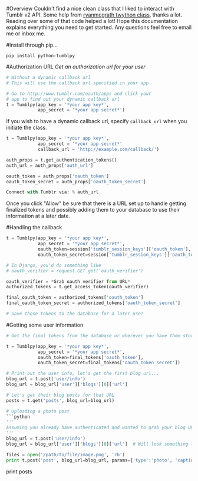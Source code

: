 #Overview
Couldn't find a nice clean class that I liked to interact with Tumblr v2 API. Some help from [ryanmcgrath twython class](https://github.com/ryanmcgrath/twython), thanks a lot. Reading over some of that code helped a lot!
Hope this documentation explains everything you need to get started. Any questions feel free to email me or inbox me.

#Install through pip...
```
pip install python-tumblpy
```

#Authorization URL
*Get an authorization url for your user*

```python
# Without a dynamic callback url
# This will use the callback url specified in your app

# Go to http://www.tumblr.com/oauth/apps and click your
# app to find out your dynamic callback url
t = Tumblpy(app_key = '*your app key*',
            app_secret = '*your app secret*')
```

If you wish to have a dynamic callback url, specify ```callback_url``` when you initiate the class.

```python
t = Tumblpy(app_key = '*your app key*',
            app_secret = '*your app secret*'
            callback_url = 'http://example.com/callback/')
```

```python
auth_props = t.get_authentication_tokens()
auth_url = auth_props['auth_url']

oauth_token = auth_props['oauth_token']
oauth_token_secret = auth_props['oauth_token_secret']

Connect with Tumblr via: % auth_url
```

Once you click "Allow" be sure that there is a URL set up to handle getting finalized tokens and possibly adding them to your database to use their information at a later date.

#Handling the callback
```python
t = Tumblpy(app_key = '*your app key*',
            app_secret = '*your app secret*',
            oauth_token=session['tumblr_session_keys']['oauth_token'],
            oauth_token_secret=session['tumblr_session_keys']['oauth_token_secret'])

# In Django, you'd do something like
# oauth_verifier = request.GET.get('oauth_verifier')

oauth_verifier = *Grab oauth verifier from URL*
authorized_tokens = t.get_access_token(oauth_verifier)

final_oauth_token = authorized_tokens['oauth_token']
final_oauth_token_secret = authorized_tokens['oauth_token_secret']

# Save those tokens to the database for a later use?
```

#Getting some user information
```python
# Get the final tokens from the database or wherever you have them stored

t = Tumblpy(app_key = '*your app key*',
            app_secret = '*your app secret*',
            oauth_token=final_tokens['oauth_token'],
            oauth_token_secret=final_tokens['oauth_token_secret'])

# Print out the user info, let's get the first blog url...
blog_url = t.post('user/info')
blog_url = blog_url['user']['blogs'][0]['url']

# Let's get their blog posts for that URL
posts = t.get('posts', blog_url=blog_url)

# Uploading a photo post
```python
'''
Assuming you already have authenticated and wanted to grab your blog URL first if not, use the following function
'''
blog_url = t.post('user/info')
blog_url = blog_url['user']['blogs'][0]['url']  # Will look something like http://omglegit.tumblr.com

files = open('/path/to/file/image.png', 'rb')
print t.post('post', blog_url=blog_url, params={'type':'photo', 'caption': 'Test Caption'}, files=files)
```

print posts
```